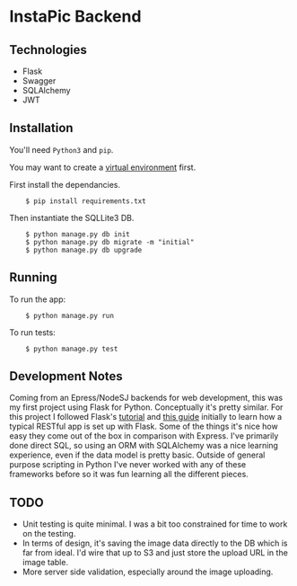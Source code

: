 # InstaPic Backend

## Technologies
* Flask
* Swagger
* SQLAlchemy
* JWT

## Installation

You'll need `Python3` and `pip`.

You may want to create a [virtual environment](http://flask.pocoo.org/docs/1.0/installation/) first.

First install the dependancies. 
```
    $ pip install requirements.txt
```

Then instantiate the SQLLite3 DB.

```
    $ python manage.py db init
    $ python manage.py db migrate -m "initial"
    $ python manage.py db upgrade
```

## Running

To run the app:

```
    $ python manage.py run 
```

To run tests:

```
    $ python manage.py test
```

## Development Notes

Coming from an Epress/NodeSJ backends for web development, this was my first project using Flask for Python. Conceptually it's pretty similar. For this project I followed Flask's [tutorial](http://flask.pocoo.org/docs/1.0/tutorial/) and [this guide](https://www.freecodecamp.org/news/structuring-a-flask-restplus-web-service-for-production-builds-c2ec676de563/) initially to learn how a typical RESTful app is set up with Flask. Some of the things it's nice how easy they come out of the box in comparison with Express. I've primarily done direct SQL, so using an ORM with SQLAlchemy was a nice learning experience, even if the data model is pretty basic. Outside of general purpose scripting in Python I've never worked with any of these frameworks before so it was fun learning all the different pieces. 

## TODO

- Unit testing is quite minimal. I was a bit too constrained for time to work on the testing. 
- In terms of design, it's saving the image data directly to the DB which is far from ideal. I'd wire that up to S3 and just store the upload URL in the image table. 
- More server side validation, especially around the image uploading.
